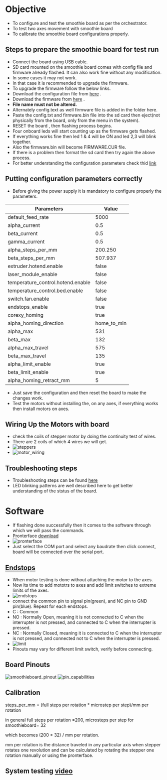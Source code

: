 # Objective 

* To configure and test the smoothie board as per the orchestrator.
* To test two axes movement with smoothie board
* To calibrate the smoothie board configurations properly.

## Steps to prepare the smoothie board for test run

* Connect the board using USB cable.
* SD card mounted on the smoothie board comes with config file and firmware already flashed. It can also work fine without any modification.
* In some cases it may not work.
* In that case it is recommended to upgrade the firmware.
* To upgrade the firmware follow the below links.
* Download the configuration file from [here](https://smoothieware.org/configuring-smoothie) .
* Download the firmware from [here](https://github.com/Smoothieware/Smoothieware/blob/edge/FirmwareBin/firmware.bin) .
* **File name must not be altered.**
* Alternately config.text as well firmware file is added in the folder here.
* Paste the config.txt and firmware.bin file into the sd card then eject(not physically from the board, only from the menu in the system).
* RESET the board , then flashing process begins.
* Four onboard leds will start counting up as the firmware gets flashed.
* If everything works fine then led 1 & 4 will be ON and led 2,3 will blink together.
* Also the firmware.bin will become FIRMWARE.CUR file.
* If there is a problem then format the sd card then try again the above process.
* For better understanding the configuration parameters check thid [link](https://smoothieware.org/configuration-options)

## Putting configuration parameters correctly
* Before giving the power supply it is mandatory to configure properly the parameters.


| Parameters | Value |
| ---- | ---- |
| default_feed_rate | 5000 |
| alpha_current     | 0.5  |
|  beta_current     |  0.5 |
|  gamma_current    |  0.5 |
|  alpha_steps_per_mm     | 200.250  |
|  beta_steps_per_mm      |  507.937 |
|  extruder.hotend.enable |  false |
|  laser_module_enable    | false  |
|  temperature_control.hotend.enable |  false |
| temperature_control.bed.enable     |  false |
| switch.fan.enable  | false  |
|  endstops_enable   | true |
| corexy_homing      | true  |
|  alpha_homing_direction | home_to_min  |
|  alpha_max |  531  |
|  beta_max  |  132 |
| alpha_max_travel   | 575 |
| beta_max_travel    | 135 |
| alpha_limit_enable | true |
| beta_limit_enable  | true |
| alpha_homing_retract_mm | 5 |

* Just save the configuration and then reset the board to make the changes work.
* Test the motors without installing the, on any axes, if everything works then install motors on axes.





## Wiring Up the Motors with board
* check the coils of stepper motor by doing the continuity test of wires.
* There are 2 coils of which 4 wires we will get.
* ![steppers](https://user-images.githubusercontent.com/86110190/158013114-ec2de02a-608c-4662-99d1-ff5d87f916a9.png)
* ![motor_wiring](https://user-images.githubusercontent.com/86110190/158013123-ae2517c7-8257-420f-8162-8395218194a8.png)

## Troubleshooting steps
* Troubleshooting steps can be found [here](https://smoothieware.org/troubleshooting)
* LED blinking patterns are well described here to get better understanding of the ststus of the board.

# Software
* If flashing done successfully then it comes to the software through which we will pass the commands.
* Pronterface [download](https://github.com/kliment/Printrun/releases/download/printrun-2.0.0rc8/pronterface-windows-x64_3.8-2.0.0rc8.zip)
* ![pronterface](https://user-images.githubusercontent.com/86110190/158013761-131b2d72-7603-4896-92b2-9434489eaf96.png)
* Just select the COM port and select any baudrate then click connect, board will be connected over the serial port.

## [Endstops](https://smoothieware.org/endstops)
* When motor testing is done without attaching the motor to the axes.
* Now its time to add mototrs to axes and add limit switches to extreme limits of the axes.
* ![endstops](https://user-images.githubusercontent.com/86110190/158014671-a67502fa-5777-4e2b-9cab-3fc07cd44212.png)
* connect the common pin to signal pin(green), and NC pin to GND pin(blue). Repeat for each endstops.
* C : Common
* NO : Normally Open, meaning it is not connected to C when the interrupter is not pressed, and connected to C when the interrupter is pressed.
* NC : Normally Closed, meaning it is connected to C when the interrupter is not pressed, and connected not to C when the interrupter is pressed.
* ![limit](https://user-images.githubusercontent.com/86110190/158015088-41de165f-31b5-4d2d-8990-de7a447d8f63.png)
* Pinouts may vary for different limit switch, verify before connecting.




## Board Pinouts

 ![smoothieboard_pinout](https://user-images.githubusercontent.com/86110190/158008764-7accd6e5-6192-4624-8ebb-2cff66955d03.png)
 ![pin_capabilities](https://user-images.githubusercontent.com/86110190/158008773-bb2deb76-e5c1-4c3e-be9c-d15b97a0d687.png)

## Calibration
steps_per_mm = (full steps per rotation * microstep per step)/mm per rotation


in general full steps per rotation =200, microsteps per step for smoothieboard= 32


which becomes (200 * 32) / mm per rotation.


mm per rotation is the distance traveled in any particular axis when stepper rotates one revolution and can be calculated by rotating the stepper one rotation manually or using the pronterface.

## System testing [video](https://youtu.be/HWVqq3cTOIQ)

